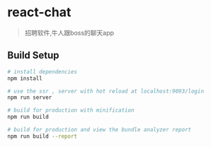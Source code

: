 # react-chat

> 招聘软件,牛人跟boss的聊天app

## Build Setup

``` bash
# install dependencies
npm install 

# use the ssr , server with hot reload at localhost:9093/login
npm run server 

# build for production with minification
npm run build

# build for production and view the bundle analyzer report
npm run build --report
```
